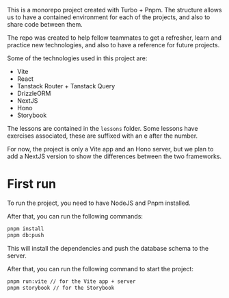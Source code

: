 This is a monorepo project created with Turbo + Pnpm. The structure allows us to have a contained environment for each of the projects, and also to share code between them.

The repo was created to help fellow teammates to get a refresher, learn and practice new technologies, and also to have a reference for future projects.

Some of the technologies used in this project are:

- Vite
- React
- Tanstack Router + Tanstack Query
- DrizzleORM
- NextJS
- Hono
- Storybook

The lessons are contained in the `lessons` folder. Some lessons have exercises associated, these are suffixed with an  e  after the number.

For now, the project is only a Vite app and an Hono server, but we plan to add a NextJS version to show the differences between the two frameworks.

# First run

To run the project, you need to have NodeJS and Pnpm installed.

After that, you can run the following commands:

```bash
pnpm install
pnpm db:push
```

This will install the dependencies and push the database schema to the server.

After that, you can run the following command to start the project:

```bash
pnpm run:vite // for the Vite app + server
pnpm storybook // for the Storybook
```
